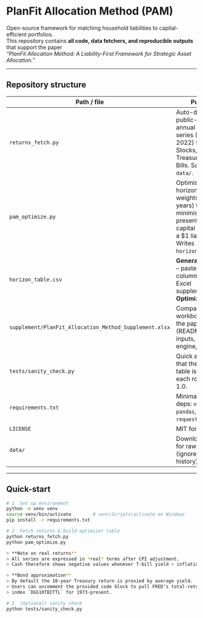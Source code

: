 # PlanFit Allocation Method (PAM)

Open-source framework for matching household liabilities to capital-efficient
portfolios.  
This repository contains **all code, data fetchers, and reproducible outputs**
that support the paper  
*“PlanFit Allocation Method: A Liability-First Framework for Strategic Asset
Allocation.”*

---

## Repository structure

| Path / file | Purpose |
|-------------|---------|
| `returns_fetch.py` | Auto-downloads public-domain annual real-return series (1950-2022) for U.S. Stocks, 10-yr Treasuries, and T-Bills. Saves to `data/`. |
| `pam_optimize.py` | Optimises horizon-specific weights (1–30 years) that minimise the present-value capital required for a \$1 liability. Writes `horizon_table.csv`. |
| `horizon_table.csv` | **Generated output** – paste these five columns into the Excel supplement’s **Optimizer** tab. |
| `supplement/PlanFit_Allocation_Method_Supplement.xlsx` | Companion workbook cited in the paper (README tab, inputs, calc engine, results). |
| `tests/sanity_check.py` | Quick assertions that the optimiser table is 30 × 5 and each row sums to 1.0. |
| `requirements.txt` | Minimal Python deps: `numpy`, `pandas`, `scipy`, `requests`. |
| `LICENSE` | MIT for code. |
| `data/` | Download cache for raw returns (ignored by Git history). |

---

## Quick-start

```bash
# 1  Set up environment
python -m venv venv
source venv/bin/activate        # venv\Scripts\activate on Windows
pip install -r requirements.txt

# 2  Fetch returns & build optimizer table
python returns_fetch.py
python pam_optimize.py

> **Note on real returns**  
> All series are expressed in *real* terms after CPI adjustment.  
> Cash therefore shows negative values whenever T-bill yield < inflation.

> **Bond approximation**  
> By default the 10-year Treasury return is proxied by average yield.
> Users can uncomment the provided code block to pull FRED’s total-return
> index `DGS10TBITTL` for 1973-present.

# 3  (Optional) sanity check
python tests/sanity_check.py
